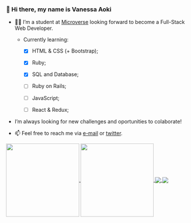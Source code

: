 ### 👋 Hi there, my name is Vanessa Aoki 

- :woman_technologist: I’m a student at [Microverse](https://www.microverse.org/) looking forward to become a Full-Stack Web Developer.

    - Currently learning:
        - [x] HTML & CSS (+ Bootstrap);
        - [x] Ruby; 
        - [x] SQL and Database;
        - [ ] Ruby on Rails;
        - [ ] JavaScript;
        - [ ] React & Redux;
        


- I’m always looking for new challenges and oportunities to colaborate!

- 📫 Feel free to reach me via [e-mail](vanessa.aoki@outlook.com) or [twitter](https://twitter.com/VanessaSAoki).


<a href="https://github-readme-stats.vercel.app/api?username=VanessaAoki&theme=radical&show_icons=true">
  <img align="center" height="200" src="https://github-readme-stats.vercel.app/api?username=VanessaAoki&theme=synthwave&show_icons=true" />
</a>
<a href="https://github.com/anuraghazra/github-readme-stats">
  <img align="center" height="200" src="https://github-readme-stats.vercel.app/api/top-langs/?username=VanessaAoki&hide=javascript,scss&theme=synthwave&layout=compact)" />
</a>

<a href="https://github.com/VanessaAoki/Ruby-Capstone">
  <img align="center" src="https://github-readme-stats.vercel.app/api/pin/?username=VanessaAoki&repo=Ruby-Capstone&theme=synthwave" />
</a>
<a href="https://github.com/VanessaAoki/TicTacToe">
  <img align="center" src="https://github-readme-stats.vercel.app/api/pin/?username=VanessaAoki&repo=TicTacToe&theme=synthwave" />
